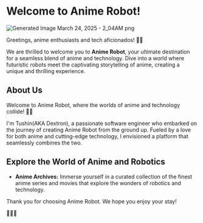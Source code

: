# Welcome to Anime Robot!
![Generated Image March 24, 2025 - 2_04AM png](https://github.com/user-attachments/assets/5c635c8a-c48d-439d-b70a-371bc28a4833)



Greetings, anime enthusiasts and tech aficionados! 🤖🌟

We are thrilled to welcome you to **Anime Robot**, your ultimate destination for a seamless blend of anime and technology. Dive into a world where futuristic robots meet the captivating storytelling of anime, creating a unique and thrilling experience.

## About Us

Welcome to Anime Robot, where the worlds of anime and technology collide! 🚀🌟

I'm Tushin(AKA Dextron), a passionate software engineer who embarked on the journey of creating Anime Robot from the ground up. Fueled by a love for both anime and cutting-edge technology, I envisioned a platform that seamlessly combines the two.

## Explore the World of Anime and Robotics

- **Anime Archives:** Immerse yourself in a curated collection of the finest anime series and movies that explore the wonders of robotics and technology.

Thank you for choosing Anime Robot. We hope you enjoy your stay!

🚀🤖✨
